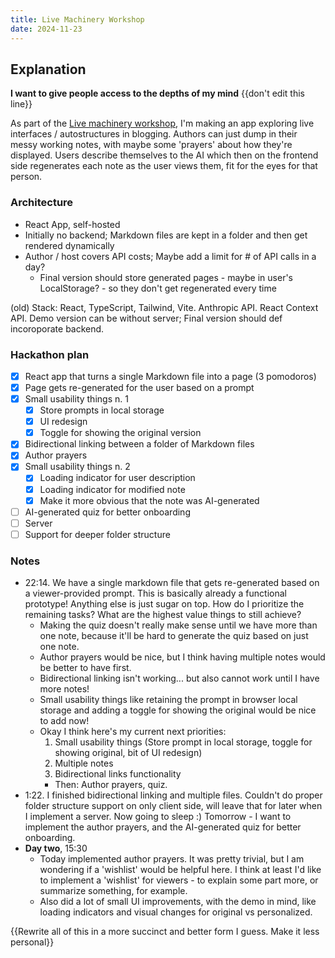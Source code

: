 ```yaml
---
title: Live Machinery Workshop
date: 2024-11-23
---
```


## Explanation

**I want to give people access to the depths of my mind** {{don't edit this line}}

As part of the [Live machinery workshop](https://www.lesswrong.com/s/aMz2JMvgXrLBkq4h3/p/9KamjXbTaQpPnNsxp), I'm making an app exploring live interfaces / autostructures in blogging. Authors can just dump in their messy working notes, with maybe some 'prayers' about how they're displayed. Users describe themselves to the AI which then on the frontend side regenerates each note as the user views them, fit for the eyes for that person.

### Architecture
- React App, self-hosted
- Initially no backend; Markdown files are kept in a folder and then get rendered dynamically
- Author / host covers API costs; Maybe add a limit for # of API calls in a day?
	- Final version should store generated pages - maybe in user's LocalStorage? - so they don't get regenerated every time

(old)
Stack: React, TypeScript, Tailwind, Vite. Anthropic API. React Context API. Demo version can be without server; Final version should def incoroporate backend.

### Hackathon plan
- [x] React app that turns a single Markdown file into a page (3 pomodoros)
- [x] Page gets re-generated for the user based on a prompt
- [x] Small usability things n. 1
	- [x] Store prompts in local storage
	- [x] UI redesign
	- [x] Toggle for showing the original version
- [x] Bidirectional linking between a folder of Markdown files
- [x] Author prayers
- [x] Small usability things n. 2
	- [x] Loading indicator for user description
	- [x] Loading indicator for modified note
	- [x] Make it more obvious that the note was AI-generated
- [ ] AI-generated quiz for better onboarding
- [ ] Server
- [ ] Support for deeper folder structure

### Notes
- 22:14. We have a single markdown file that gets re-generated based on a viewer-provided prompt. This is basically already a functional prototype! Anything else is just sugar on top. How do I prioritize the remaining tasks? What are the highest value things to still achieve?
	- Making the quiz doesn't really make sense until we have more than one note, because it'll be hard to generate the quiz based on just one note.
	- Author prayers would be nice, but I think having multiple notes would be better to have first.
	- Bidirectional linking isn't working... but also cannot work until I have more notes!
	- Small usability things like retaining the prompt in browser local storage and adding a toggle for showing the original would be nice to add now! 
	- Okay I think here's my current next priorities:
		1. Small usability things (Store prompt in local storage, toggle for showing original, bit of UI redesign)
		2. Multiple notes
		3. Bidirectional links functionality
		-  Then: Author prayers, quiz.
- 1:22. I finished bidirectional linking and multiple files. Couldn't do proper folder structure support on only client side, will leave that for later when I implement a server. Now going to sleep :) Tomorrow - I want to implement the author prayers, and the AI-generated quiz for better onboarding.
- **Day two**, 15:30
	- Today implemented author prayers. It was pretty trivial, but I am wondering if a 'wishlist' would be helpful here. I think at least I'd like to implement a 'wishlist' for viewers - to explain some part more, or summarize something, for example.
	- Also did a lot of small UI improvements, with the demo in mind, like loading indicators and visual changes for original vs personalized.

{{Rewrite all of this in a more succinct and better form I guess. Make it less personal}}